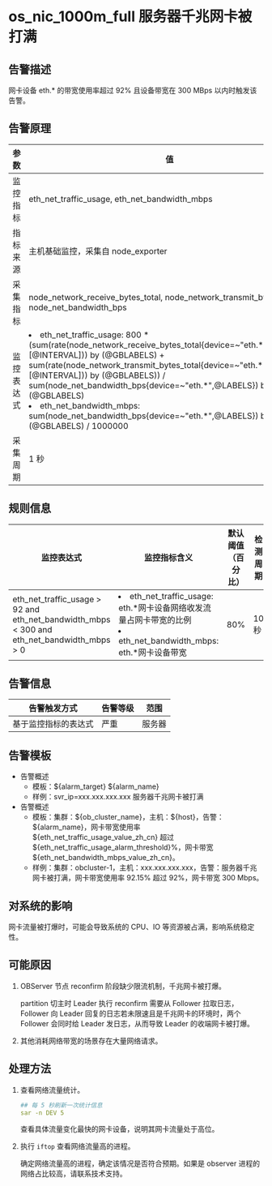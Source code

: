 # os_nic_1000m_full 服务器千兆网卡被打满

## 告警描述

网卡设备 eth.* 的带宽使用率超过 92% 且设备带宽在 300 MBps 以内时触发该告警。

## 告警原理

| 参数 | 值 |
| --- | --- |
| 监控指标 | eth_net_traffic_usage, eth_net_bandwidth_mbps |
| 指标来源 | 主机基础监控，采集自 node_exporter |
| 采集指标 | node_network_receive_bytes_total, node_network_transmit_bytes_total, node_net_bandwidth_bps |
| 监控表达式 |<li> eth_net_traffic_usage: 800 * (sum(rate(node_network_receive_bytes_total{device=~"eth.\*",@LABELS}[@INTERVAL])) by (@GBLABELS) + sum(rate(node_network_transmit_bytes_total{device=~"eth.\*",@LABELS}[@INTERVAL])) by (@GBLABELS)) / sum(node_net_bandwidth_bps{device=~"eth.\*",@LABELS}) by (@GBLABELS)</li><li>eth_net_bandwidth_mbps: sum(node_net_bandwidth_bps{device=~"eth.\*",@LABELS}) by (@GBLABELS) / 1000000 </li>|
| 采集周期 | 1 秒 |

## 规则信息

| 监控表达式 | 监控指标含义 | 默认阈值（百分比） | 检测周期 | 消除周期 |
| --- | --- | --- | --- | --- |
| eth_net_traffic_usage > 92 and eth_net_bandwidth_mbps < 300 and eth_net_bandwidth_mbps > 0 | <li>eth_net_traffic_usage: eth.\*网卡设备网络收发流量占网卡带宽的比例</li><li>eth_net_bandwidth_mbps: eth.\*网卡设备带宽</li> | 80% | 10 秒 | 5 分钟 |

## 告警信息

| 告警触发方式 | 告警等级 | 范围 |
| --- | --- | --- |
| 基于监控指标的表达式 | 严重 | 服务器 |

## 告警模板

* 告警概述
  * 模板：\${alarm_target} ${alarm_name}
  * 样例：svr_ip=xxx.xxx.xxx.xxx 服务器千兆网卡被打满
* 告警概述
  * 模板：集群：\${ob_cluster_name}，主机：\${host}，告警：\${alarm_name}，网卡带宽使用率 \${eth_net_traffic_usage_value_zh_cn} 超过 \${eth_net_traffic_usage_alarm_threshold}%，网卡带宽 ${eth_net_bandwidth_mbps_value_zh_cn}。
  * 样例：集群：obcluster-1，主机：xxx.xxx.xxx.xxx，告警：服务器千兆网卡被打满，网卡带宽使用率 92.15% 超过 92%，网卡带宽 300 Mbps。

## 对系统的影响

网卡流量被打爆时，可能会导致系统的 CPU、IO 等资源被占满，影响系统稳定性。

## 可能原因

1. OBServer 节点 reconfirm 阶段缺少限流机制，千兆网卡被打爆。

    partition 切主时 Leader 执行 reconfirm 需要从 Follower 拉取日志，Follower 向 Leader 回复的日志若未限速且是千兆网卡的环境时，两个 Follower 会同时给 Leader 发日志，从而导致 Leader 的收端网卡被打爆。

2. 其他消耗网络带宽的场景存在大量网络请求。

## 处理方法

1. 查看网络流量统计。

    ```yaml
    ## 每 5 秒刷新一次统计信息
    sar -n DEV 5
    ```

    查看具体流量变化最快的网卡设备，说明其网卡流量处于高位。

2. 执行 `iftop` 查看网络流量高的进程。

   确定网络流量高的进程，确定该情况是否符合预期。如果是 observer 进程的网络占比较高，请联系技术支持。
